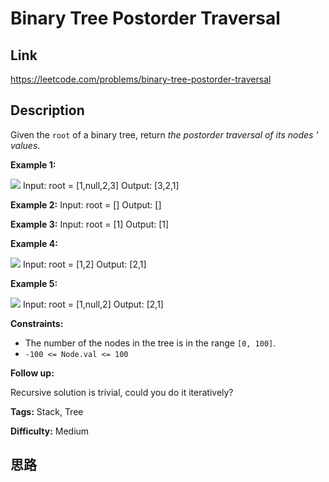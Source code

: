 # Binary Tree Postorder Traversal

## Link

https://leetcode.com/problems/binary-tree-postorder-traversal


## Description

Given the `root` of a binary tree, return _the postorder traversal of its
nodes ' values_.



**Example 1:**

![](https://assets.leetcode.com/uploads/2020/08/28/pre1.jpg)
            Input: root = [1,null,2,3]    Output: [3,2,1]    

**Example 2:**
            Input: root = []    Output: []    

**Example 3:**
            Input: root = [1]    Output: [1]    

**Example 4:**

![](https://assets.leetcode.com/uploads/2020/08/28/pre3.jpg)
            Input: root = [1,2]    Output: [2,1]    

**Example 5:**

![](https://assets.leetcode.com/uploads/2020/08/28/pre2.jpg)
            Input: root = [1,null,2]    Output: [2,1]    



**Constraints:**

  * The number of the nodes in the tree is in the range `[0, 100]`.
  * `-100 <= Node.val <= 100`



**Follow up:**

Recursive solution is trivial, could you do it iteratively?




**Tags:** Stack, Tree

**Difficulty:** Medium

## 思路

[title]: https://leetcode.com/problems/binary-tree-postorder-traversal
